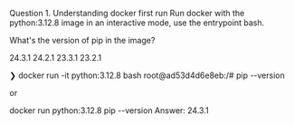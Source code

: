 Question 1. Understanding docker first run
Run docker with the python:3.12.8 image in an interactive mode, use the entrypoint bash.

What's the version of pip in the image?

24.3.1
24.2.1
23.3.1
23.2.1

❯ docker run -it python:3.12.8 bash
root@ad53d4d6e8eb:/# pip --version


or

docker run python:3.12.8 pip --version
Answer: 24.3.1